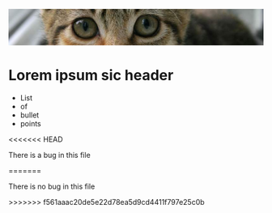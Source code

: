  ![banner](img/kitten.jpg)

 # Lorem ipsum sic header

* List
* of
* bullet
* points

<<<<<<< HEAD
<p> There <span>is a bug</span> in this file</p>
=======
<p> There is no bug in this file</p>
>>>>>>> f561aaac20de5e22d78ea5d9cd4411f797e25c0b
